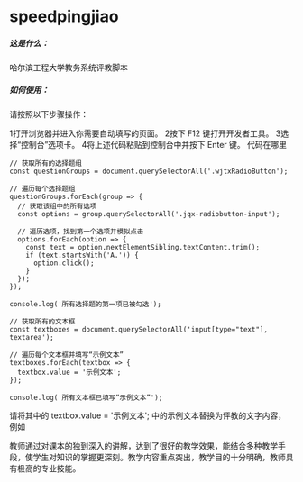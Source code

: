 # speedpingjiao
##### 这是什么：

哈尔滨工程大学教务系统评教脚本

##### 如何使用：

请按照以下步骤操作：

1打开浏览器并进入你需要自动填写的页面。
2按下 F12 键打开开发者工具。
3选择“控制台”选项卡。
4将上述代码粘贴到控制台中并按下 Enter 键。
代码在哪里

```
// 获取所有的选择题组
const questionGroups = document.querySelectorAll('.wjtxRadioButton');

// 遍历每个选择题组
questionGroups.forEach(group => {
  // 获取该组中的所有选项
  const options = group.querySelectorAll('.jqx-radiobutton-input');

  // 遍历选项，找到第一个选项并模拟点击
  options.forEach(option => {
    const text = option.nextElementSibling.textContent.trim();
    if (text.startsWith('A.')) {
      option.click();
    }
  });
});

console.log('所有选择题的第一项已被勾选');

// 获取所有的文本框
const textboxes = document.querySelectorAll('input[type="text"], textarea');

// 遍历每个文本框并填写“示例文本”
textboxes.forEach(textbox => {
  textbox.value = '示例文本';
});

console.log('所有文本框已填写“示例文本”');
```

请将其中的 textbox.value = '示例文本'; 中的示例文本替换为评教的文字内容，例如

教师通过对课本的独到深入的讲解，达到了很好的教学效果，能结合多种教学手段，使学生对知识的掌握更深刻。教学内容重点突出，教学目的十分明确，教师具有极高的专业技能。
